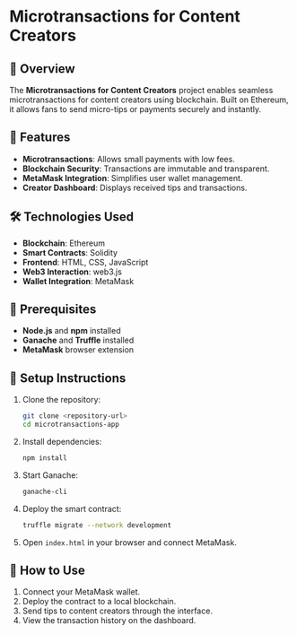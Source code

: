 # Microtransactions for Content Creators

## 📝 Overview
The **Microtransactions for Content Creators** project enables seamless microtransactions for content creators using blockchain. Built on Ethereum, it allows fans to send micro-tips or payments securely and instantly.

## 🚀 Features
- **Microtransactions**: Allows small payments with low fees.
- **Blockchain Security**: Transactions are immutable and transparent.
- **MetaMask Integration**: Simplifies user wallet management.
- **Creator Dashboard**: Displays received tips and transactions.

## 🛠️ Technologies Used
- **Blockchain**: Ethereum
- **Smart Contracts**: Solidity
- **Frontend**: HTML, CSS, JavaScript
- **Web3 Interaction**: web3.js
- **Wallet Integration**: MetaMask

## 🛑 Prerequisites
- **Node.js** and **npm** installed
- **Ganache** and **Truffle** installed
- **MetaMask** browser extension

## 🔧 Setup Instructions
1. Clone the repository:
   ```bash
   git clone <repository-url>
   cd microtransactions-app
   ```
2. Install dependencies:
   ```bash
   npm install
   ```
3. Start Ganache:
   ```bash
   ganache-cli
   ```
4. Deploy the smart contract:
   ```bash
   truffle migrate --network development
   ```
5. Open `index.html` in your browser and connect MetaMask.

## 📖 How to Use
1. Connect your MetaMask wallet.
2. Deploy the contract to a local blockchain.
3. Send tips to content creators through the interface.
4. View the transaction history on the dashboard.
